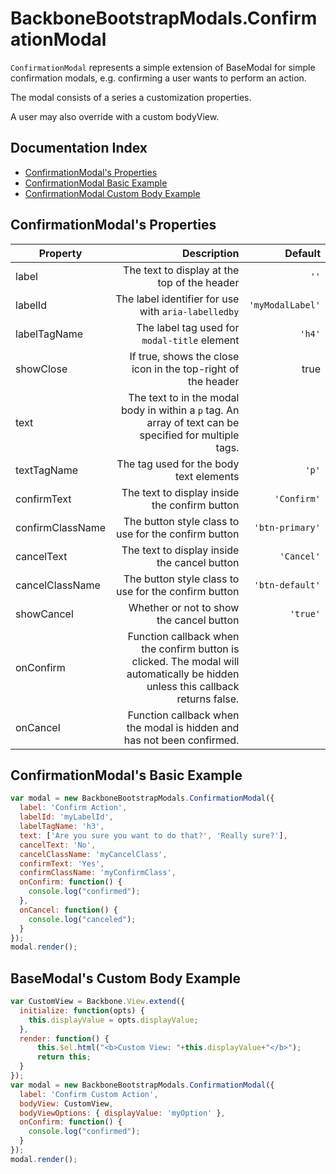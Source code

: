 # BackboneBootstrapModals.ConfirmationModal

`ConfirmationModal` represents a simple extension of BaseModal for simple confirmation modals, e.g. confirming a user wants to perform an action.

The modal consists of a series a customization properties.

A user may also override with a custom bodyView.

## Documentation Index

* [ConfirmationModal's Properties](#confirmationmodals-properties)
* [ConfirmationModal Basic Example](#confirmationmodal-basic-example)
* [ConfirmationModal Custom Body Example](#confirmationmodal-custom-body-example)

## ConfirmationModal's Properties

| Property     | Description                                                  | Default          |
| -------------|-------------------------------------------------------------:|-----------------:|
| label        | The text to display at the top of the header                 | `''`             |
| labelId      | The label identifier for use with `aria-labelledby`          | `'myModalLabel'` |
| labelTagName | The label tag used for `modal-title` element                 | `'h4'`           |
| showClose    | If true, shows the close icon in the top-right of the header | true             |
| text      | The text to in the modal body in within a `p` tag. An array of text can be specified for multiple tags. |                  |
| textTagName | The tag used for the body text elements         | `'p'`            |
| confirmText        | The text to display inside the confirm button          | `'Confirm'`      |
| confirmClassName        | The button style class to use for the confirm button | `'btn-primary'` |
| cancelText        | The text to display inside the cancel button            | `'Cancel'`       |
| cancelClassName        | The button style class to use for the confirm button | `'btn-default'` |
| showCancel        | Whether or not to show the cancel button            | `'true'`             |
| onConfirm        | Function callback when the confirm button is clicked. The modal will automatically be hidden unless this callback returns false. |                  |
| onCancel        | Function callback when the modal is hidden and has not been confirmed. |                  |

## ConfirmationModal's Basic Example

```javascript
var modal = new BackboneBootstrapModals.ConfirmationModal({
  label: 'Confirm Action',
  labelId: 'myLabelId',
  labelTagName: 'h3',
  text: ['Are you sure you want to do that?', 'Really sure?'],
  cancelText: 'No',
  cancelClassName: 'myCancelClass',
  confirmText: 'Yes',
  confirmClassName: 'myConfirmClass',
  onConfirm: function() {
    console.log("confirmed");
  },
  onCancel: function() {
    console.log("canceled");
  }
});
modal.render();
```

## BaseModal's Custom Body Example

```javascript
var CustomView = Backbone.View.extend({
  initialize: function(opts) {
    this.displayValue = opts.displayValue;
  },
  render: function() {
      this.$el.html("<b>Custom View: "+this.displayValue+"</b>");
      return this;
  }
});
var modal = new BackboneBootstrapModals.ConfirmationModal({
  label: 'Confirm Custom Action',
  bodyView: CustomView,
  bodyViewOptions: { displayValue: 'myOption' },
  onConfirm: function() {
    console.log("confirmed");
  }
});
modal.render();
```
